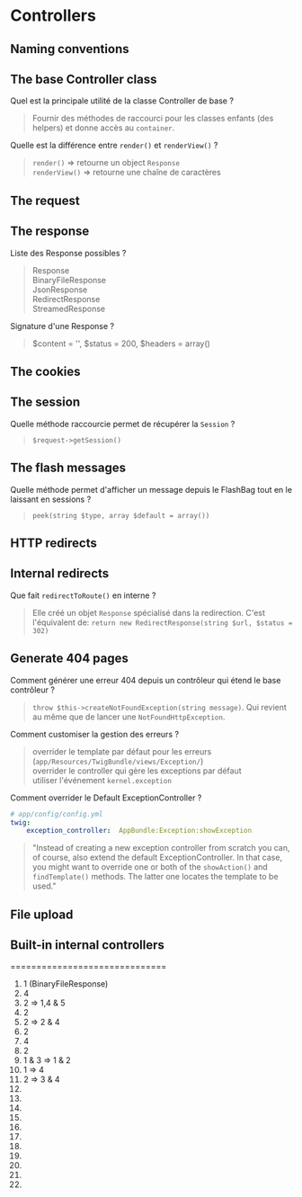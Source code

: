 # Controllers

## Naming conventions

>

## The base Controller class
Quel est la principale utilité de la classe Controller de base ?
> Fournir des méthodes de raccourci pour les classes enfants (des helpers) et donne accès au `container`.

Quelle est la différence entre `render()` et `renderView()` ?
> `render()` => retourne un object `Response`  
> `renderView()` => retourne une chaîne de caractères  

## The request

>

## The response

Liste des Response possibles ?
> Response  
> BinaryFileResponse  
> JsonResponse  
> RedirectResponse  
> StreamedResponse  

Signature d'une Response ?  
> $content = '', $status = 200, $headers = array()

## The cookies

>

## The session
Quelle méthode raccourcie permet de récupérer la `Session` ?
> `$request->getSession()`

## The flash messages
Quelle méthode permet d'afficher un message depuis le FlashBag tout en le laissant en sessions ?
> `peek(string $type, array $default = array())`

## HTTP redirects

>

## Internal redirects
Que fait `redirectToRoute()` en interne ?
> Elle créé un objet `Response` spécialisé dans la redirection. C'est l'équivalent de: `return new RedirectResponse(string $url, $status = 302)`

## Generate 404 pages
Comment générer une erreur 404 depuis un contrôleur qui étend le base contrôleur ?
> `throw $this->createNotFoundException(string message)`. 
> Qui revient au même que de lancer une `NotFoundHttpException`.

Comment customiser la gestion des erreurs ?
> overrider le template par défaut pour les erreurs (`app/Resources/TwigBundle/views/Exception/`)  
> overrider le controller qui gère les exceptions par défaut  
> utiliser l'événement `kernel.exception`  

Comment overrider le Default ExceptionController ?
```yaml
# app/config/config.yml
twig:
    exception_controller:  AppBundle:Exception:showException
```

> "Instead of creating a new exception controller from scratch you can, of course, also extend the default ExceptionController. In that case, you might want to override one or both of the `showAction()` and `findTemplate()` methods. The latter one locates the template to be used."

## File upload

>

## Built-in internal controllers

>

==============================

1. 1 (BinaryFileResponse)
2. 4
3. 2 => 1,4 & 5
4. 2
5. 2 => 2 & 4
6. 2
7. 4
8. 2
9. 1 & 3 => 1 & 2
10. 1 => 4
11. 2 => 3 & 4
12. 
13. 
14. 
15. 
16. 
17. 
18. 
19. 
20. 
21. 
22. 
